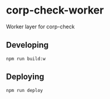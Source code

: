 # corp-check-worker
Worker layer for corp-check

## Developing

```
npm run build:w
```

## Deploying

```
npm run deploy
```